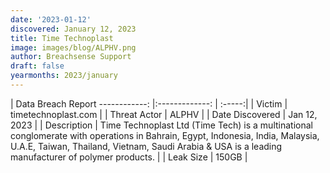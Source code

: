 ```yaml
---
date: '2023-01-12'
discovered: January 12, 2023
title: Time Technoplast
image: images/blog/ALPHV.png
author: Breachsense Support
draft: false
yearmonths: 2023/january
---
```



| Data Breach Report
------------:     |:-------------:    | :-----:|
| Victim      | timetechnoplast.com      | 
| Threat Actor      | ALPHV      | 
| Date Discovered      | Jan 12, 2023      | 
| Description      | Time Technoplast Ltd (Time Tech) is a multinational conglomerate with operations in Bahrain, Egypt, Indonesia, India, Malaysia, U.A.E, Taiwan, Thailand, Vietnam, Saudi Arabia & USA is a leading manufacturer of polymer products.      | 
| Leak Size      | 150GB      | 

